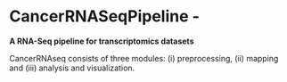 # CancerRNASeqPipeline - 
**A RNA-Seq pipeline for transcriptomics datasets**

CancerRNAseq consists of three modules: (i) preprocessing, (ii) mapping and (iii) analysis and visualization.

